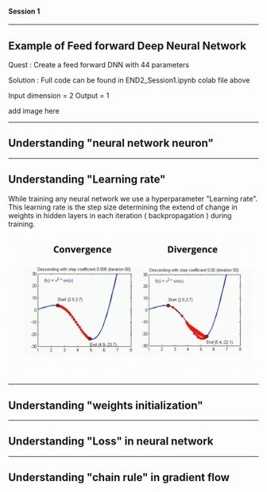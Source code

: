 #### Session 1 
***
## Example of Feed forward Deep Neural Network 

Quest 		: Create a feed forward DNN with 44 parameters

Solution 	: Full code can be found in END2_Session1.ipynb colab file above

Input dimension  = 2
Output = 1

add image here


***
## Understanding "neural network neuron"


***
## Understanding "Learning rate"

While training any neural network we use a hyperparameter "Learning rate". 
This learning rate is the step size determining the extend of change in weights in hidden layers in each iteration ( backpropagation ) during training.

![plot](./images_readme/learning_rate.gif)

***
## Understanding "weights initialization"



***
## Understanding "Loss" in neural network




***
## Understanding "chain rule" in gradient flow

